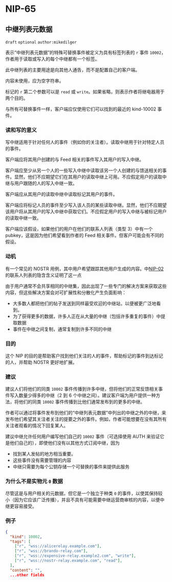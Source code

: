 NIP-65
======

中继列表元数据
-------------------

 `draft` `optional` `author:mikedilger`

表示“中继列表元数据”的特殊可替换事件被定义为具有标签列表的 `r` 事件 `10002`，作者用于读取或写入的每个中继都有一个标签。

此中继列表的主要用途是向其他人通告，而不是配置自己的客户端。

内容未使用，应为空字符串。

标记的 `r` 第二个参数可以是 `read` 或 `write`。如果省略，则表示作者将继电器用于两个目的。

与所有可替换事件一样，客户端应仅使用它们可以找到的最近的 kind-10002 事件。

### 读和写的意义

写中继适用于针对任何人的事件（例如你的关注者）。读取中继用于针对特定人员的事件。

客户端应将其用户创建的与 Feed 相关的事件写入其用户的写入中继。

客户端应至少从另一个人的一些写入中继中读取该另一个人创建的与馈送相关的事件。显然，他们不应期望它们在其用户的读取中继上可用。不应假定用户的读取中继与用户跟随的人的写入中继一致。

客户端应从其用户的读取中继中读取标记其用户的事件。

客户端应将标记人员的事件至少写入该人员的某些读取中继。显然，他们不应期望该用户将从其用户的写入中继中获取它们。不应假定用户的写入中继与被标记用户的读取中继一致。

客户端应该假设，如果他们的用户在他们的联系人列表（类型 3）中有一个 pubkey，这是因为他们希望看到作者的 Feed 相关事件。但客户可能会有不同的假设。

### 动机

有一个常见的 NOSTR 用例，其中用户希望跟踪其他用户生成的内容。中[NIP-02](02.md)的联系人列表的隐含含义证明了这一点

由于用户通常不会共享相同的中继集，因此出现了一些专门的解决方案来获取这些内容，但这些解决方案会对可扩展性和分散化产生负面影响：

  - 大多数人都把他们的帖子发送到同样最受欢迎的中继站，以便被更广泛地看到。
  - 为了获得更多的数据，许多人正在从大量的中继（包括许多重复的事件）中提取数据
  - 事件在中继之间复制，通常复制到许多不同的中继

### 目的

这个 NIP 的目的是帮助客户找到他们关注的人的事件，帮助标记的事件到达标记的人，并帮助 NOSTR 更好地扩展。

### 建议

建议人们将他们的同类 `10002` 事件传播到许多中继，但将他们的正常反馈相关事件写入数量少得多的中继（2 到 6 个中继之间）。建议客户端为用户提供一种方法，将他们的同类 `10002` 事件传播到比他们通常发布到的更多的中继。

作者可以通过将事件发布到他们的“中继列表元数据”中列出的中继之外的中继，来发布他们希望其关注者关注的提要之外的事件。例如，作者可能想要在没有其所有关注者观看的情况下回复某人。

建议中继允许任何用户编写他们自己的 `10002` 事件（可选择使用 AUTH 来验证它是他们自己的），即使他们没有以其他方式订阅中继，因为

  - 找到某人发帖的地方相当重要。
  - 这些事件没有需要管理的内容
  - 中继只需要为每个公钥存储一个可替换的事件来提供此服务

### 为什么不是实物元 `0` 数据

尽管这是与用户相关的元数据，但它是一个独立于种类 `0` 的事件，以使其保持较小（因为它应该广泛传播），并且不具有可能需要中继运营商审核的内容，以便中继更容易接受。

### 例子

```json
{
  "kind": 10002,
  "tags": [
    ["r", "wss://alicerelay.example.com"],
    ["r", "wss://brando-relay.com"],
    ["r", "wss://expensive-relay.example2.com", "write"],
    ["r", "wss://nostr-relay.example.com", "read"],
  ],
  "content": "",
  ...other fields
```

